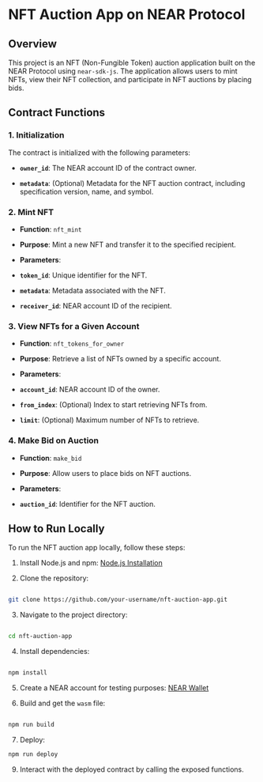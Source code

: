 # NFT Auction App on NEAR Protocol

## Overview

This project is an NFT (Non-Fungible Token) auction application built on the NEAR Protocol using `near-sdk-js`. The application allows users to mint NFTs, view their NFT collection, and participate in NFT auctions by placing bids.

## Contract Functions

### 1. Initialization

The contract is initialized with the following parameters:

- **`owner_id`**: The NEAR account ID of the contract owner.

- **`metadata`**: (Optional) Metadata for the NFT auction contract, including specification version, name, and symbol.

### 2. Mint NFT

- **Function**: `nft_mint`

- **Purpose**: Mint a new NFT and transfer it to the specified recipient.

- **Parameters**:

- **`token_id`**: Unique identifier for the NFT.

- **`metadata`**: Metadata associated with the NFT.

- **`receiver_id`**: NEAR account ID of the recipient.

### 3. View NFTs for a Given Account

- **Function**: `nft_tokens_for_owner`

- **Purpose**: Retrieve a list of NFTs owned by a specific account.

- **Parameters**:

- **`account_id`**: NEAR account ID of the owner.

- **`from_index`**: (Optional) Index to start retrieving NFTs from.

- **`limit`**: (Optional) Maximum number of NFTs to retrieve.

### 4. Make Bid on Auction

- **Function**: `make_bid`

- **Purpose**: Allow users to place bids on NFT auctions.

- **Parameters**:

- **`auction_id`**: Identifier for the NFT auction.

## How to Run Locally

To run the NFT auction app locally, follow these steps:

1. Install Node.js and npm: [Node.js Installation](https://nodejs.org/)

2. Clone the repository:

```bash

git clone https://github.com/your-username/nft-auction-app.git

```

3. Navigate to the project directory:

```bash

cd nft-auction-app

```

4. Install dependencies:

```bash

npm install

```

5. Create a NEAR account for testing purposes: [NEAR Wallet](https://wallet.near.org/)

6. Build and get the `wasm` file:

```bash

npm run build

```

7. Deploy:

```bash
npm run deploy
```

9. Interact with the deployed contract by calling the exposed functions.
